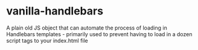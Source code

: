 vanilla-handlebars
==================

A plain old JS object that can automate the process of loading in Handlebars templates - primarily used to prevent having to load in a dozen script tags to your index.html file
